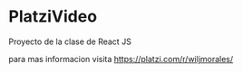 # PlatziVideo
Proyecto de la clase de React JS

para mas informacion visita https://platzi.com/r/wiljmorales/

